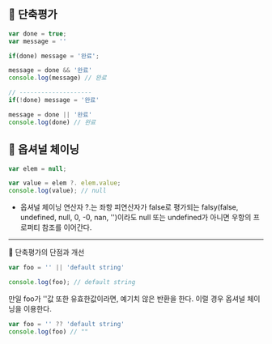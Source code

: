 ## 🌱  단축평가

```js
var done = true;
var message = ''

if(done) message = '완료';

message = done && '완료'
console.log(message) // 완료

// --------------------
if(!done) message = '완료'

message = done || '완료'
console.log(done) // 완료
```

## 🌱  옵셔널 체이닝

```js
var elem = null;

var value = elem ?. elem.value;
console.log(value); // null
```

- 옵셔널 체이닝 연산자 ?.는 좌항 피연산자가 false로 평가되는 falsy(false, undefined, null, 0, -0, nan, '')이라도 null 또는 undefined가 아니면 우항의 프로퍼티 참조를 이어간다.

<hr />

🌱   단축평가의 단점과 개선

```js
var foo = '' || 'default string'

console.log(foo); // default string
```

만일 foo가 ''값 또한 유효한값이라면, 예기치 않은 반환을 한다. 이럴 경우 옵셔널 체이닝을 이용한다.

```jsx
var foo = '' ?? 'default string'
console.log(foo) // ""
```